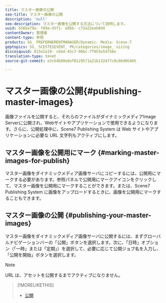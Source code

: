 ```yaml
---
title: マスター画像の公開
seo-title: マスター画像の公開
description: 'null'
seo-description: マスター画像を公開する方法について説明します。
uuid: b56ba79a- f89a-45f1- a8bb- c73a22eab8d4
contentOwner: 管理者
content-type: 参照
products: SG_ PREPERNEMENTMANAGER/Dynamic- Media- Scene-7
geptopics: SG_ SCESTESEVENT_ PK/categories/image_ sizing
discoiquuid: 815e2a19- c64d-45c7-96bc-7f955e54f56e
translation-type: tm+mt
source-git-commit: e3c64b90e0af0129571a21b132477c0c86d06405

---
```



# マスター画像の公開{#publishing-master-images}

画像ファイルを公開すると、それらのファイルがダイナミックメディアImage Serverに公開され、Webサイトやアプリケーションで使用できるようになります。さらに、公開処理中に、Scene7 Publishing System は Web サイトやアプリケーションに必要な URL 文字列もアクティブにします。

## マスター画像を公開用にマーク {#marking-master-images-for-publish}

マスター画像をダイナミックメディア画像サーバにコピーするには、公開用にマークする必要があります。参照パネルで公開用にマークアイコンをクリックして、マスター画像を公開用にマークすることができます。または、Scene7 Publishing System に画像をアップロードするときに、画像を公開用にマークすることもできます。

## マスター画像の公開 {#publishing-your-master-images}

マスター画像をダイナミックメディア画像サーバに公開するには、まずグローバルナビゲーションバーの「公開」ボタンを選択します。次に、「日時」オプション（「一時」または「定期」）を選択して、必要に応じて公開ジョブ名を入力し、「公開を開始」ボタンを選択します。

>[!NOTE]
>
>URL は、アセットを公開するまでアクティブになりません。

>[!MORELIKETHIS]
>
>* [公開](publishing-files.md#publishing_files)

